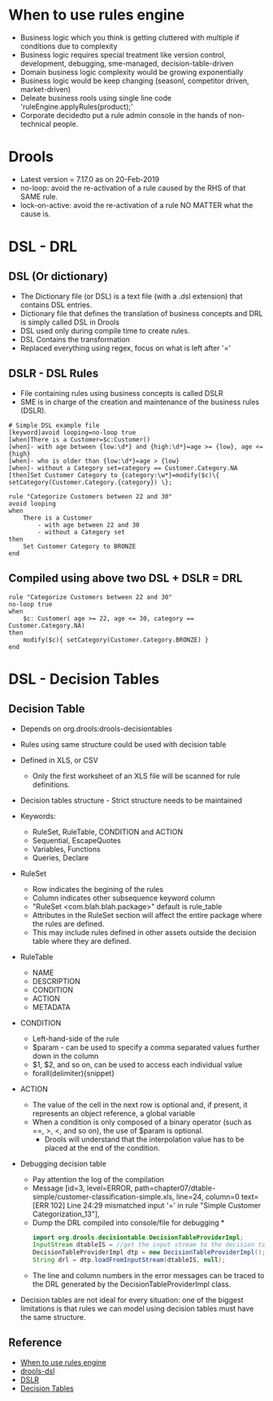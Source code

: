 # When to use rules engine
* Business logic which you think is getting cluttered with multiple if conditions due to complexity
* Business logic requires special treatment like version control, development, debugging, sme-managed, decision-table-driven
* Domain business logic complexity would be growing exponentially
* Business logic would be keep changing (seasonl, competitor driven, market-driven)
* Deleate business rools using single line code 'ruleEngine.applyRules(product);'
* Corporate decidedto put a rule admin console in the hands of non-technical people.

# Drools
* Latest version = 7.17.0 as on 20-Feb-2019
* no-loop: avoid the re-activation of a rule caused by the RHS of that SAME rule.
* lock-on-active: avoid the re-activation of a rule NO MATTER what the cause is.


# DSL - DRL
## DSL (Or dictionary)
* The Dictionary file (or DSL) is a text file (with a .dsl extension) that contains DSL entries.
* Dictionary file that defines the  translation of business concepts and DRL is simply called DSL in Drools
* DSL used only during compile time to create rules.
* DSL Contains the transformation
* Replaced everything using regex, focus on what is left after '='


## DSLR - DSL Rules
* File containing rules using business concepts is called DSLR
* SME is in charge of the creation and maintenance of the business rules (DSLR).

```DSL
# Simple DSL example file
[keyword]avoid looping=no-loop true
[when]There is a Customer=$c:Customer()
[when]- with age between {low:\d*} and {high:\d*}=age >= {low}, age <= {high}
[when]- who is older than {low:\d*}=age > {low}
[when]- without a Category set=category == Customer.Category.NA
[then]Set Customer Category to {category:\w*}=modify($c)\{ setCategory(Customer.Category.{category}) \};
```

```DSLR
rule "Categorize Customers between 22 and 30"
avoid looping
when
    There is a Customer
        - with age between 22 and 30
        - without a Category set
then
    Set Customer Category to BRONZE
end
```
## Compiled using above two DSL + DSLR = DRL
```DRL
rule "Categorize Customers between 22 and 30"
no-loop true
when
    $c: Customer( age >= 22, age <= 30, category == Customer.Category.NA)
then
    modify($c){ setCategory(Customer.Category.BRONZE) }
end
```

# DSL - Decision Tables

## Decision Table
* Depends on org.drools:drools-decisiontables
* Rules using same structure could be used with decision table
* Defined in XLS, or CSV
  * Only the first worksheet of an XLS file will be scanned for rule definitions.
* Decision tables structure - Strict structure needs to be maintained
* Keywords: 
  * RuleSet, RuleTable, CONDITION and ACTION
  * Sequential, EscapeQuotes
  * Variables, Functions
  * Queries, Declare
* RuleSet
  * Row indicates the begining of the rules
  * Column indicates other subsequence keyword column
  * "RuleSet <com.blah.blah.package>" default is  rule_table
  * Attributes in the RuleSet section will affect the entire package where the rules are defined.
  * This may include rules defined in other assets outside the decision table where they are defined.
* RuleTable
  * NAME
  * DESCRIPTION
  * CONDITION
  * ACTION
  * METADATA  

* CONDITION
  * Left-hand-side of the rule
  * $param - can be used to specify a comma separated values further down in the column
  * $1, $2, and so on, can be used to access each individual value
  * forall(delimiter){snippet}
* ACTION
  * The value of the cell in the next row is optional and, if present, it represents an object reference, a global variable
  * When a condition is only composed of a binary operator (such as ==, >, <, and so on), the use of $param is optional.
    *  Drools will understand that the interpolation value has to be placed at the end of the condition.
* Debugging decision table
  * Pay attention the log of the compilation
  * Message [id=3, level=ERROR, path=chapter07/dtable-simple/customer-classification-simple.xls, line=24, column=0 text=[ERR 102] Line 24:29 mismatched input '=' in rule "Simple Customer Categorization_13"],
  * Dump the DRL compiled into console/file for debugging
    * 
    ```java
    import org.drools.decisiontable.DecisionTableProviderImpl;
    InputStream dtableIS = //get the input stream to the decision table file
    DecisionTableProviderImpl dtp = new DecisionTableProviderImpl();
    String drl = dtp.loadFromInputStream(dtableIS, null);
    ```
  * The line and column numbers in the error messages can be traced to the DRL generated by the DecisionTableProviderImpl class.
*  Decision tables are not ideal for every situation: one of the biggest limitations is that rules we can model using decision tables must have the same structure.  

## Reference
* [When to use rules engine](https://stackoverflow.com/questions/2167358/pros-and-cons-of-java-rules-engines)
* [drools-dsl](https://github.com/integrallis/drools-dsl/tree/master/src/main/resources/rules)
* [DSLR](https://training-course-material.com/training/Filip_Drools_-_DSL)
* [Decision Tables](https://docs.jboss.org/drools/release/6.5.0.Final/drools-docs/html/ch06.html#d0e5713)


